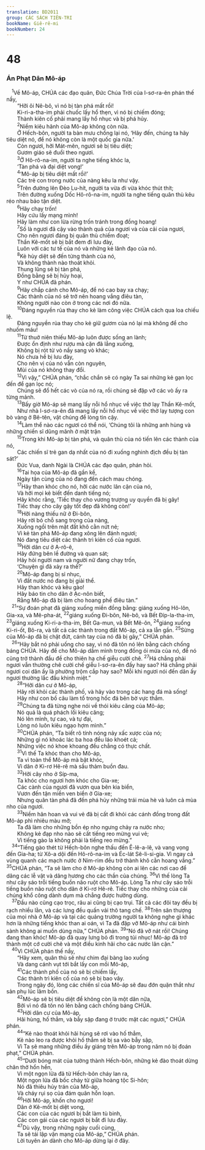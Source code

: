 ```yaml
---
translation: BD2011
group: CÁC SÁCH TIÊN-TRI
bookName: Giê-rê-mi 
bookNumber: 24
---
```


<div class="title"><h1>48</h1><h3>Án Phạt Dân Mô-áp</h3></div>
<span class="verse gie_48_1"> <sup>1</sup>Về Mô-áp, CHÚA các đạo quân, Ðức Chúa Trời của I-sơ-ra-ên phán thế nầy,<br/>  “Hỡi ôi Nê-bô, vì nó bị tàn phá mất rồi!<br/>  Ki-ri-a-tha-im phải chuốc lấy hổ thẹn, vì nó bị chiếm đóng;<br/>  Thành kiên cố phải mang lấy hổ nhục và bị phá hủy.<br/></span>
<span class="verse gie_48_2">  <sup>2</sup>Niềm kiêu hãnh của Mô-áp không còn nữa.<br/>  Ở Hếch-bôn, người ta bàn mưu chống lại nó, ‘Hãy đến, chúng ta hãy tiêu diệt nó, để nó không còn là một quốc gia nữa.’<br/>  Còn ngươi, hỡi Mát-mên, ngươi sẽ bị tiêu diệt;<br/>  Gươm giáo sẽ đuổi theo ngươi.<br/></span>
<span class="verse gie_48_3">  <sup>3</sup>Ở Hô-rô-na-im, người ta nghe tiếng khóc la,<br/>  ‘Tàn phá và đại diệt vong!’<br/></span>
<span class="verse gie_48_4">  <sup>4</sup>‘Mô-áp bị tiêu diệt mất rồi!’<br/>  Các trẻ con trong nước của nàng kêu la như vậy.<br/></span>
<span class="verse gie_48_5">  <sup>5</sup>Trên đường lên Ðèo Lu-hít, người ta vừa đi vừa khóc thút thít;<br/>  Trên đường xuống Dốc Hô-rô-na-im, người ta nghe tiếng quân thù kêu réo nhau bảo tận diệt.<br/></span>
<span class="verse gie_48_6">  <sup>6</sup>Hãy chạy trốn!<br/>  Hãy cứu lấy mạng mình!<br/>  Hãy làm như con lừa rừng trốn tránh trong đồng hoang!<br/></span>
<span class="verse gie_48_7">  <sup>7</sup>Số là ngươi đã cậy vào thành quả của ngươi và của cải của ngươi,<br/>  Cho nên ngươi đáng bị quân thù chiếm đoạt;<br/>  Thần Kê-mốt sẽ bị bắt đem đi lưu đày,<br/>  Luôn với các tư tế của nó và những kẻ lãnh đạo của nó.<br/></span>
<span class="verse gie_48_8">  <sup>8</sup>Kẻ hủy diệt sẽ đến từng thành của nó,<br/>  Và không thành nào thoát khỏi.<br/>  Thung lũng sẽ bị tàn phá,<br/>  Ðồng bằng sẽ bị hủy hoại,<br/>  Y như CHÚA đã phán.<br/></span>
<span class="verse gie_48_9">  <sup>9</sup>Hãy chắp cánh cho Mô-áp, để nó cao bay xa chạy; <br/>  Các thành của nó sẽ trở nên hoang vắng điêu tàn,<br/>  Không người nào còn ở trong các nơi đó nữa.<br/></span>
<span class="verse gie_48_10">  <sup>10</sup>Ðáng nguyền rủa thay cho kẻ làm công việc CHÚA cách qua loa chiếu lệ.<br/>  Ðáng nguyền rủa thay cho kẻ giữ gươm của nó lại mà không để cho nhuốm máu!<br/></span>
<span class="verse gie_48_11">  <sup>11</sup>Từ thuở niên thiếu Mô-áp luôn được sống an lành;<br/>  Ðược ổn định như rượu mà cặn đã lắng xuống,<br/>  Không bị rót từ vò nầy sang vò khác;<br/>  Nó chưa hề bị lưu đày,<br/>  Cho nên vị của nó vẫn còn nguyên,<br/>  Mùi của nó không thay đổi.<br/></span>
<span class="verse gie_48_12">  <sup>12</sup>Vì vậy,” CHÚA phán, “chắc chắn sẽ có ngày Ta sai những kẻ gạn lọc đến để gạn lọc nó;<br/>  Chúng sẽ đổ hết các vò của nó ra, rồi chúng sẽ đập vỡ các vò ấy ra từng mảnh.<br/></span>
<span class="verse gie_48_13">  <sup>13</sup>Bấy giờ Mô-áp sẽ mang lấy nỗi hổ nhục về việc thờ lạy Thần Kê-mốt,<br/>  Như nhà I-sơ-ra-ên đã mang lấy nỗi hổ nhục về việc thờ lạy tượng con bò vàng ở Bê-tên, vật chúng để lòng tin cậy.<br/></span>
<span class="verse gie_48_14">  <sup>14</sup>Làm thể nào các ngươi có thể nói, ‘Chúng tôi là những anh hùng và những chiến sĩ dũng mãnh ở mặt trận<br/></span>
<span class="verse gie_48_15">  <sup>15</sup>Trong khi Mô-áp bị tàn phá, và quân thù của nó tiến lên các thành của nó,<br/>  Các chiến sĩ trẻ gan dạ nhất của nó đi xuống nghinh địch đều bị tàn sát?’<br/>  Ðức Vua, danh Ngài là CHÚA các đạo quân, phán hỏi.<br/></span>
<span class="verse gie_48_16">  <sup>16</sup>Tai họa của Mô-áp đã gần kề,<br/>  Ngày tận cùng của nó đang đến cách mau chóng.<br/></span>
<span class="verse gie_48_17">  <sup>17</sup>Hãy than khóc cho nó, hỡi các nước lân cận của nó,<br/>  Và hỡi mọi kẻ biết đến danh tiếng nó;<br/>  Hãy khóc rằng, ‘Tiếc thay cho vương trượng uy quyền đã bị gãy!<br/>  Tiếc thay cho cây gậy tốt đẹp đã không còn!’<br/></span>
<span class="verse gie_48_18">  <sup>18</sup>Hỡi nàng thiếu nữ ở Ði-bôn,<br/>  Hãy rời bỏ chỗ sang trọng của nàng,<br/>  Xuống ngồi trên mặt đất khô cằn nứt nẻ;<br/>  Vì kẻ tàn phá Mô-áp đang xông lên đánh ngươi;<br/>  Nó đang tiêu diệt các thành trì kiên cố của ngươi.<br/></span>
<span class="verse gie_48_19">  <sup>19</sup>Hỡi dân cư ở A-rô-ê,<br/>  Hãy đứng bên lề đường và quan sát;<br/>  Hãy hỏi người nam và người nữ đang chạy trốn,<br/>  ‘Chuyện gì đã xảy ra thế?’<br/></span>
<span class="verse gie_48_20">  <sup>20</sup>Mô-áp đang bị sỉ nhục,<br/>  Vì đất nước nó đang bị giải thể.<br/>  Hãy than khóc và kêu gào!<br/>  Hãy báo tin cho dân ở Ạc-nôn biết,<br/>  Rằng Mô-áp đã bị làm cho hoang phế điêu tàn.”<br/></span>
<span class="verse gie_48_21"> <sup>21</sup>“Sự đoán phạt đã giáng xuống miền đồng bằng: giáng xuống Hô-lôn, Gia-xa, và Mê-pha-át, </span>
<span class="verse gie_48_22"><sup>22</sup>giáng xuống Ði-bôn, Nê-bô, và Bết Ðíp-la-tha-im, </span>
<span class="verse gie_48_23"><sup>23</sup>giáng xuống Ki-ri-a-tha-im, Bết Ga-mun, và Bết Mê-ôn, </span>
<span class="verse gie_48_24"><sup>24</sup>giáng xuống Ki-ri-ốt, Bô-ra, và tất cả các thành trong đất Mô-áp, cả xa lẫn gần. </span>
<span class="verse gie_48_25"><sup>25</sup>Sừng của Mô-áp đã bị chặt đứt, cánh tay của nó đã bị gãy,” CHÚA phán.<br/></span>
<span class="verse gie_48_26"> <sup>26</sup>“Hãy bắt nó phải uống cho say, vì nó đã tôn nó lên bằng cách chống báng CHÚA. Hãy để cho Mô-áp dầm mình trong đống ói mửa của nó, để nó cũng trở thành đầu đề cho thiên hạ chế giễu cười chê. </span>
<span class="verse gie_48_27"><sup>27</sup>Há chẳng phải ngươi vẫn thường chê cười chế giễu I-sơ-ra-ên đấy hay sao? Há chẳng phải ngươi coi dân ấy là phường trộm cắp hay sao? Mỗi khi ngươi nói đến dân ấy ngươi thường lắc đầu khinh miệt.”<br/></span>
<span class="verse gie_48_28">  <sup>28</sup>“Hỡi dân cư ở Mô-áp,<br/>  Hãy rời khỏi các thành phố, và hãy vào trong các hang đá mà sống!<br/>  Hãy như con bồ câu làm tổ trong hốc đá bên bờ vực thẳm.<br/></span>
<span class="verse gie_48_29">  <sup>29</sup>Chúng ta đã từng nghe nói về thói kiêu căng của Mô-áp;<br/>  Nó quả là quá phách lối kiêu căng;<br/>  Nó lên mình, tự cao, và tự đại,<br/>  Lòng nó luôn kiêu ngạo hợm mình.” <br/></span>
<span class="verse gie_48_30">  <sup>30</sup>CHÚA phán, “Ta biết rõ tính nóng nảy xấc xược của nó;<br/>  Những gì nó khoác lác ba hoa đều láo khoét cả;<br/>  Những việc nó khoe khoang đều chẳng có thực chất.<br/></span>
<span class="verse gie_48_31">  <sup>31</sup>Vì thế Ta khóc than cho Mô-áp,<br/>  Ta vì toàn thể Mô-áp mà bật khóc,<br/>  Vì dân ở Ki-rơ Hê-rê mà sầu thảm buồn đau.<br/></span>
<span class="verse gie_48_32">  <sup>32</sup>Hỡi cây nho ở Síp-ma,<br/>  Ta khóc cho ngươi hơn khóc cho Gia-xe;<br/>  Các cành của ngươi đã vươn qua bên kia biển, <br/>  Vươn đến tận miền ven biển ở Gia-xe;<br/>  Nhưng quân tàn phá đã đến phá hủy những trái mùa hè và luôn cả mùa nho của ngươi.<br/></span>
<span class="verse gie_48_33">  <sup>33</sup>Niềm hân hoan và vui vẻ đã bị cất đi khỏi các cánh đồng trong đất Mô-áp phì nhiêu màu mỡ;<br/>  Ta đã làm cho những bồn ép nho ngưng chảy ra nước nho;<br/>  Không kẻ đạp nho nào sẽ cất tiếng reo mừng vui vẻ;<br/>  Vì tiếng gào la không phải là tiếng reo mừng.”<br/></span>
<span class="verse gie_48_34"> <sup>34</sup>“Tiếng gào thét từ Hếch-bôn nghe thấu đến Ê-lê-a-lê, và vang vọng đến Gia-ha; từ Xô-a dội đến Hô-rô-na-im và Éc-lát Sê-li-si-gia. Vì ngay cả vùng quanh các mạch nước ở Nim-rim đều trở thành khô cằn hoang vắng.” </span>
<span class="verse gie_48_35"><sup>35</sup>CHÚA phán, “Ta sẽ làm cho ở Mô-áp không còn ai lên các nơi cao để dâng các lễ vật và dâng hương cho các thần của chúng. </span>
<span class="verse gie_48_36"><sup>36</sup>Vì thế lòng Ta như cây sáo trỗi tiếng buồn não ruột cho Mô-áp. Lòng Ta như cây sáo trỗi tiếng buồn não ruột cho dân ở Ki-rơ Hê-rê. Tiếc thay cho những của cải chúng khổ công dành dụm mà chẳng được hưởng dùng.<br/></span>
<span class="verse gie_48_37"> <sup>37</sup>Ðầu nào cũng cạo trọc, râu ai cũng bị cạo trụi. Tất cả các đôi tay đều bị rạch nhiều lằn, và các lưng đều quấn vải thô tang chế. </span>
<span class="verse gie_48_38"><sup>38</sup>Trên sân thượng của mọi nhà ở Mô-áp và tại các quảng trường người ta không nghe gì khác hơn là những tiếng khóc than ai oán, vì Ta đã đập vỡ Mô-áp như cái bình sành không ai muốn dùng nữa,” CHÚA phán. </span>
<span class="verse gie_48_39"><sup>39</sup>“Nó đã vỡ nát rồi! Chúng đang than khóc! Mô-áp đã quay lưng bỏ đi trong tủi nhục! Mô-áp đã trở thành một cớ cười chê và một điều kinh hãi cho các nước lân cận.”<br/></span>
<span class="verse gie_48_40"> <sup>40</sup>Vì CHÚA phán thế nầy, <br/>  “Hãy xem, quân thù sẽ như chim đại bàng lao xuống <br/>  Và dang cánh vụt tới bắt lấy con mồi Mô-áp,<br/></span>
<span class="verse gie_48_41">  <sup>41</sup>Các thành phố của nó sẽ bị chiếm lấy,<br/>  Các thành trì kiên cố của nó sẽ bị bao vây.<br/>  Trong ngày đó, lòng các chiến sĩ của Mô-áp sẽ đau đớn quặn thắt như sản phụ lúc lâm bồn.<br/></span>
<span class="verse gie_48_42">  <sup>42</sup>Mô-áp sẽ bị tiêu diệt để không còn là một dân nữa,<br/>  Bởi vì nó đã tôn nó lên bằng cách chống báng CHÚA.<br/></span>
<span class="verse gie_48_43">  <sup>43</sup>Hỡi dân cư của Mô-áp,<br/>  Hãi hùng, hố thẳm, và bẫy sập đang ở trước mặt các ngươi,” CHÚA phán.<br/></span>
<span class="verse gie_48_44">  <sup>44</sup>“Kẻ nào thoát khỏi hãi hùng sẽ rơi vào hố thẳm,<br/>  Kẻ nào leo ra được khỏi hố thẳm sẽ bị sa vào bẫy sập,<br/>  Vì Ta sẽ mang những điều ấy giáng trên Mô-áp trong năm nó bị đoán phạt,” CHÚA phán.<br/></span>
<span class="verse gie_48_45">  <sup>45</sup>“Dưới bóng mát của tường thành Hếch-bôn, những kẻ đào thoát dừng chân thở hổn hển,<br/>  Vì một ngọn lửa đã từ Hếch-bôn cháy lan ra,<br/>  Một ngọn lửa đã bốc cháy từ giữa hoàng tộc Si-hôn;<br/>  Nó đã thiêu hủy trán của Mô-áp,<br/>  Và cháy rụi sọ của đám quân hỗn loạn.<br/></span>
<span class="verse gie_48_46">  <sup>46</sup>Hỡi Mô-áp, khốn cho ngươi!<br/>  Dân ở Kê-mốt bị diệt vong,<br/>  Các con của các ngươi bị bắt làm tù binh,<br/>  Các con gái của các ngươi bị bắt đi lưu đày.<br/></span>
<span class="verse gie_48_47">  <sup>47</sup>Dù vậy, trong những ngày cuối cùng,<br/>  Ta sẽ tái lập vận mạng của Mô-áp,” CHÚA phán.<br/>  Lời tuyên án dành cho Mô-áp dừng lại ở đây.<br/></span>
